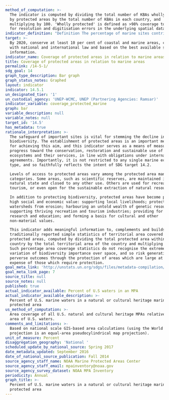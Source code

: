 ```yaml
---
method_of_computation: >-
  The indicator is computed by dividing the total number of KBAs wholly covered
  by protected areas by the total number of KBAs in each country, and
  multiplying by 100. 'Wholly protected' is defined as >98% coverage to allow
  for resolution and digitisation errors in the underlying spatial datasets.
indicator_definition: "Definition The percentage of marine sites contributing significantly to the global persistence of biodiversity that are wholly covered by designated protected areas. It is a thematic disaggregation of the multi-purpose indicator for protected area coverage of important sites. Concepts Protected areas, as defined by the International Union for Conservation of Nature (IUCN), are clearly defined geographical spaces, recognized, dedicated and managed, through legal or other effective means, to achieve the long-term conservation of nature with associated ecosystem services and cultural values. Importantly, a variety of specific management objectives are recognised within this definition, spanning conservation, restoration, and sustainable use: \tCategory Ia: Strict nature reserve \tCategory Ib: Wilderness area \tCategory II: National park \tCategory III: Natural monument or feature \tCategory IV: Habitat/species management area \tCategory V: Protected landscape/seascape \tCategory VI: Protected area with sustainable use of natural resources The status \"designated\" is attributed to a protected area when the corresponding authority, according to national legislation or common practice (e.g., by means of an executive decree or the like), officially endorses a document of designation. The designation must be made for the purpose of biodiversity conservation, not de facto protection arising because of some other activity (e.g., military). Sites contributing significantly to the global persistence of biodiversity are identified following globally standard criteria applied at national levels. Two variants of these standard criteria have been applied in all countries to date. The first is for the identification of Important Bird & Biodiversity Areas (IBAs), that is, sites contributing significantly to the global persistence of biodiversity, identified using data on birds, of which >12,000 sites in total have been identified from all of the world's countries. The second is for the identification of Alliance for Zero Extinction sites (AZEs), that is, sites holding effectively the entire population of at least one species assessed as Critically Endangered or Endangered on The IUCN Red List of Threatened Species. In total, 587 AZE sites have been identified for 920 species of mammals, birds, amphibians, reptiles, conifers, and reef-building corals. A global standard for the identification of key biodiversity areas (KBAs) unifying these approaches along with other mechanisms for identification of important sites for other species and ecosystems is in the final stages of development and anticipated to be in place by the end of 2015. Marine sites are defined as those identified for marine species or ecosystems, as documented in the IUCN Red List Habitats Classification Scheme."
target: >-
  By 2020, conserve at least 10 per cent of coastal and marine areas, consistent
  with national and international law and based on the best available scientific
  information.
indicator_name: Coverage of protected areas in relation to marine areas
title: Coverage of protected areas in relation to marine areas
permalink: /14-5-1/
sdg_goal: 14
graph_type_description: Bar graph
graph_status_notes: Graphed
layout: indicator
indicator: 14.5.1
un_designated_tier: '1'
un_custodial_agency: 'UNEP-WCMC, UNEP (Partnering Agencies: Ramsar)'
indicator_variable: coverage_protected_marine
graph: bar
variable_description: null
variable_notes: null
target_id: '14.5'
has_metadata: true
rationale_interpretation: >-
  The safeguard of important sites is vital for stemming the decline in
  biodiversity. The establishment of protected areas is an important mechanism
  for achieving this aim, and this indicator serves as a means of measuring
  progress toward the conservation, restoration and sustainable use of marine
  ecosystems and their services, in line with obligations under international
  agreements. Importantly, it is not restricted to any single marine ecosystem
  type, and so faithfully reflects the intent of SDG target 14.2. 

  Levels of access to protected areas vary among the protected area management
  categories. Some areas, such as scientific reserves, are maintained in their
  natural state and closed to any other use. Others are used for recreation or
  tourism, or even open for the sustainable extraction of natural resources. 

  In addition to protecting biodiversity, protected areas have become places of
  high social and economic value: supporting local livelihoods; protecting
  watersheds from erosion; harbouring an untold wealth of genetic resources;
  supporting thriving recreation and tourism industries; providing for science,
  research and education; and forming a basis for cultural and other
  non-material values. 

  This indicator adds meaningful information to, complements and builds from
  traditionally reported simple statistics of territorial area covered by
  protected areas, computed by dividing the total protected area within a
  country by the total territorial area of the country and multiplying by 100.
  Such percentage area coverage statistics do not recognise the extreme
  variation of biodiversity importance over space, and so risk generating
  perverse outcomes through the protection of areas which are large at the
  expense of those which require protection.
goal_meta_link: 'http://unstats.un.org/sdgs/files/metadata-compilation/Metadata-Goal-14.pdf'
goal_meta_link_page: 7
source_title: null
source_notes: null
published: true
actual_indicator_available: Percent of U.S waters in an MPA
actual_indicator_available_description: >-
  Percent of U.S. marine waters in a natural or cultural heritage marine
  protected area
us_method_of_computation: >-
  Area coverage of all U.S. natural and cultural heritage MPAs relative to total
  area of U.S. waters.
comments_and_limitations: >-
  Based on national scale GIS-based area calculations (using the World Eckert IV
  projection is an equal-area pseudocylindrical map projection).
unit_of_measure: Percent
disaggregation_geography: 'National '
scheduled_update_by_national_source: Spring 2017
date_metadata_updated: September 2016
date_of_national_source_publication: Fall 2014
source_agency_staff_name: NOAA Marine Protected Areas Center
source_agency_staff_email: mpainventory@noaa.gov
source_agency_survey_dataset: NOAA MPA Inventory
periodicity: Annual
graph_title: >-
  Percent of U.S. marine waters in a natural or cultural heritage marine
  protected area
---
```

